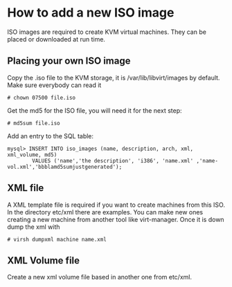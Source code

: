 # How to add a new ISO image

ISO images are required to create KVM virtual machines. They can be placed or downloaded at run time.

## Placing your own ISO image

Copy the .iso file to the KVM storage, it is /var/lib/libvirt/images by default. Make sure everybody can read it

    # chown 07500 file.iso

Get the md5 for the ISO file, you will need it for the next step:

    # md5sum file.iso

Add an entry to the SQL table:

    mysql> INSERT INTO iso_images (name, description, arch, xml, xml_volume, md5)
            VALUES ('name','the description', 'i386', 'name.xml' ,'name-vol.xml','bbblamd5sumjustgenerated');

## XML file

A XML template file is required if you want to create machines from this ISO. In the directory etc/xml there are examples. You can make new ones creating a new machine from another tool like virt-manager. Once it is down dump the xml with

    # virsh dumpxml machine name.xml

## XML Volume file

Create a new xml volume file based in another one from etc/xml.
